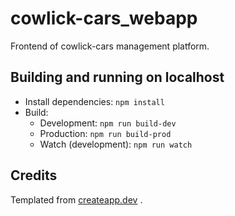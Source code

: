 # cowlick-cars_webapp
Frontend of cowlick-cars management platform.

## Building and running on localhost
* Install dependencies: `npm install`
* Build:
    * Development: `npm run build-dev`
    * Production: `npm run build-prod`
    * Watch (development): `npm run watch`

## Credits
Templated from [createapp.dev](https://createapp.dev/) .